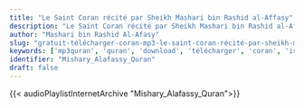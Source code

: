 ```yaml
---
title: "Le Saint Coran récité par Sheikh Mashari bin Rashid al-Affasy"
description: "Le Saint Coran récité par Sheikh Mashari bin Rashid al-Affasy"
author: "Mashari bin Rashid Al-Afasy"
slug: "gratuit-télécharger-coran-mp3-le-saint-coran-récité-par-sheikh-mashari-bin-rashid-al-affasy"
keywords: ['mp3quran', 'quran', 'download', 'télécharger', 'coran', 'islam', 'mishary', 'mishari', 'michari', 'michary', 'alafasy', 'alafasi', 'alafassy', 'alafassi', 'affasi', 'afassi', 'afassy', 'afasy', 'مشاري', 'العفاسي', 'مشاري', 'بن', 'راشد', 'العفاسي', 'قرآن', 'مصحف', 'مرتل', 'مجود', 'القرآن', 'الكريم', 'المصحف', 'المرتل', 'المجود', 'إسلام']
identifier: "Mishary_Alafassy_Quran"
draft: false
---
```


{{< audioPlaylistInternetArchive "Mishary_Alafassy_Quran">}}
